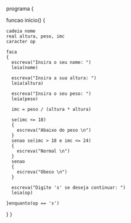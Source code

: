 <!-- 3- Ler os valores para nome, peso e altura de uma pessoa e calcule o seu IMC (índice de
massa corpórea), pela fórmula IMC = peso / altura^2.

Escrever o nome da pessoa, seu imc e se o resultado do IMC for até 18, escrever “baixo peso” se
for maior que 18 e menor igual a 24, escrever “normal”, se for maior que 24, escrever ‘Obeso’. -->

programa 
{

  funcao inicio() 
  {
    
    cadeia nome
    real altura, peso, imc
    caracter op

    faca
    {
      escreva("Insira o seu nome: ")
      leia(nome)

      escreva("Insira a sua altura: ")
      leia(altura)

      escreva("Insira o seu peso: ")
      leia(peso)

      imc = peso / (altura * altura)

      se(imc <= 18)
      {
        escreva("Abaixo do peso \n")
      }
      senao se(imc > 18 e imc <= 24)
      {
        escreva("Normal \n")
      }
      senao
      {
        escreva("Obeso \n")
      }

      escreva("Digite 's' se deseja continuar: ")
      leia(op)

    }enquanto(op == 's')
  }
}
